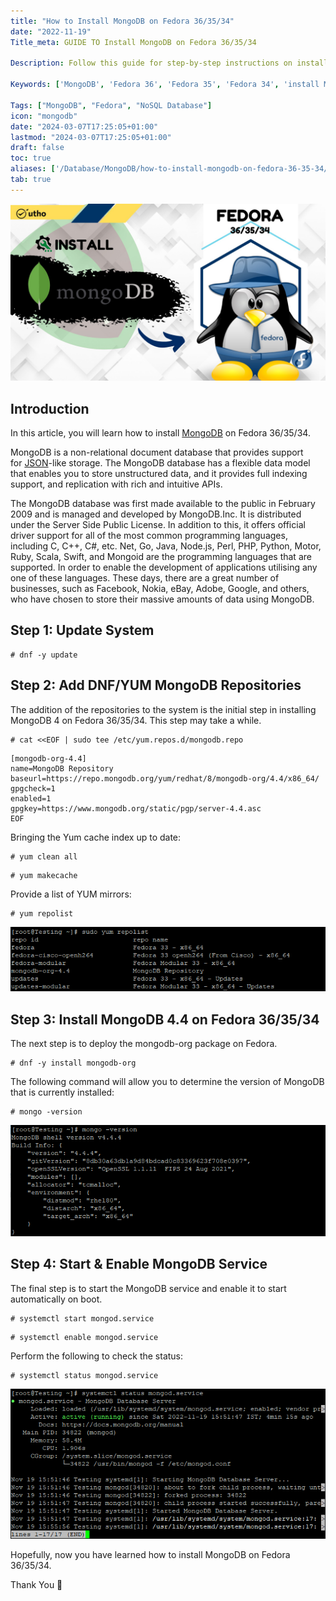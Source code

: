 ```yaml
---
title: "How to Install MongoDB on Fedora 36/35/34"
date: "2022-11-19"
Title_meta: GUIDE TO Install MongoDB on Fedora 36/35/34

Description: Follow this guide for step-by-step instructions on installing MongoDB on Fedora versions 36, 35, and 34. Learn how to set up MongoDB, a popular NoSQL database, to store and manage data effectively on your Fedora system.

Keywords: ['MongoDB', 'Fedora 36', 'Fedora 35', 'Fedora 34', 'install MongoDB', 'NoSQL database']

Tags: ["MongoDB", "Fedora", "NoSQL Database"]
icon: "mongodb"
date: "2024-03-07T17:25:05+01:00"
lastmod: "2024-03-07T17:25:05+01:00" 
draft: false
toc: true
aliases: ['/Database/MongoDB/how-to-install-mongodb-on-fedora-36-35-34/']
tab: true
---
```


![How to Install MongoDB on Fedora 36/35/34](images/How-to-Install-MongoDB-on-Fedora-36_35_34_utho.jpg)

## Introduction

In this article, you will learn how to install [MongoDB](https://utho.com/docs/tutorial/how-to-install-mariadb-10-3-on-ubuntu-20-04/) on Fedora 36/35/34.

MongoDB is a non-relational document database that provides support for [JSON](https://aws.amazon.com/documentdb/what-is-json/)\-like storage. The MongoDB database has a flexible data model that enables you to store unstructured data, and it provides full indexing support, and replication with rich and intuitive APIs.

The MongoDB database was first made available to the public in February 2009 and is managed and developed by MongoDB.Inc. It is distributed under the Server Side Public License. In addition to this, it offers official driver support for all of the most common programming languages, including C, C++, C#, etc. Net, Go, Java, Node.js, Perl, PHP, Python, Motor, Ruby, Scala, Swift, and Mongoid are the programming languages that are supported. In order to enable the development of applications utilising any one of these languages. These days, there are a great number of businesses, such as Facebook, Nokia, eBay, Adobe, Google, and others, who have chosen to store their massive amounts of data using MongoDB.

## Step 1: Update System

```
# dnf -y update
```

## Step 2: Add DNF/YUM MongoDB Repositories

The addition of the repositories to the system is the initial step in installing MongoDB 4 on Fedora 36/35/34. This step may take a while.

```
# cat <<EOF | sudo tee /etc/yum.repos.d/mongodb.repo
```

```
[mongodb-org-4.4]
name=MongoDB Repository
baseurl=https://repo.mongodb.org/yum/redhat/8/mongodb-org/4.4/x86_64/
gpgcheck=1
enabled=1
gpgkey=https://www.mongodb.org/static/pgp/server-4.4.asc
EOF
```

Bringing the Yum cache index up to date:

```
# yum clean all
```

```
# yum makecache
```

Provide a list of YUM mirrors:

```
# yum repolist
```

![command output](images/image-506.png)

## Step 3: Install MongoDB 4.4 on Fedora 36/35/34

The next step is to deploy the mongodb-org package on Fedora.

```
# dnf -y install mongodb-org
```

The following command will allow you to determine the version of MongoDB that is currently installed:

```
# mongo -version
```

![command output](images/image-507.png)

## Step 4: Start & Enable MongoDB Service

The final step is to start the MongoDB service and enable it to start automatically on boot.

```
# systemctl start mongod.service
```

```
# systemctl enable mongod.service
```

Perform the following to check the status:

```
# systemctl status mongod.service
```

![command output](images/image-508.png)

Hopefully, now you have learned how to install MongoDB on Fedora 36/35/34.

Thank You 🙂

